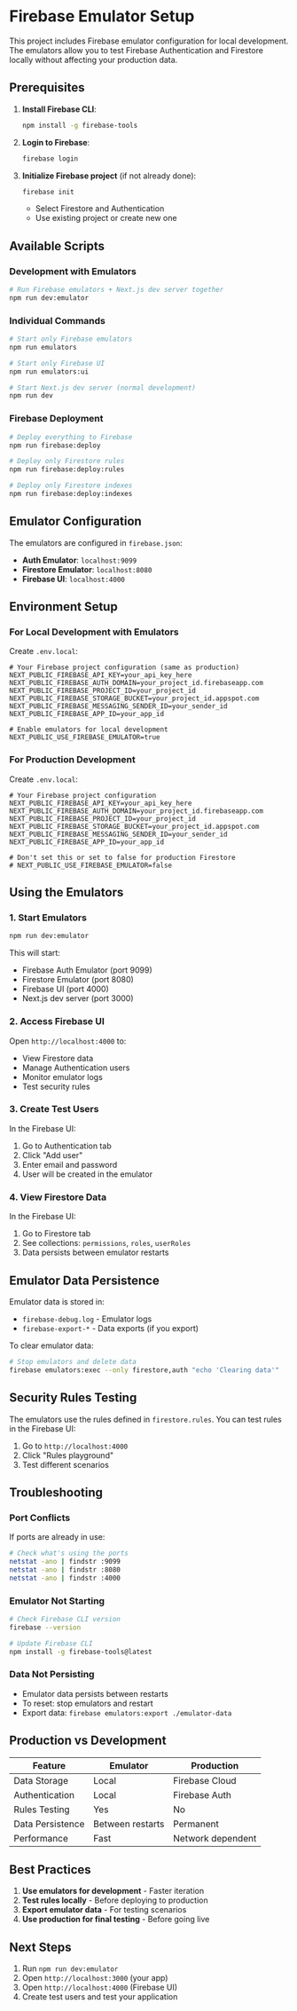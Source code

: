 # Firebase Emulator Setup

This project includes Firebase emulator configuration for local development. The emulators allow you to test Firebase Authentication and Firestore locally without affecting your production data.

## Prerequisites

1. **Install Firebase CLI**:
   ```bash
   npm install -g firebase-tools
   ```

2. **Login to Firebase**:
   ```bash
   firebase login
   ```

3. **Initialize Firebase project** (if not already done):
   ```bash
   firebase init
   ```
   - Select Firestore and Authentication
   - Use existing project or create new one

## Available Scripts

### Development with Emulators
```bash
# Run Firebase emulators + Next.js dev server together
npm run dev:emulator
```

### Individual Commands
```bash
# Start only Firebase emulators
npm run emulators

# Start only Firebase UI
npm run emulators:ui

# Start Next.js dev server (normal development)
npm run dev
```

### Firebase Deployment
```bash
# Deploy everything to Firebase
npm run firebase:deploy

# Deploy only Firestore rules
npm run firebase:deploy:rules

# Deploy only Firestore indexes
npm run firebase:deploy:indexes
```

## Emulator Configuration

The emulators are configured in `firebase.json`:

- **Auth Emulator**: `localhost:9099`
- **Firestore Emulator**: `localhost:8080`
- **Firebase UI**: `localhost:4000`

## Environment Setup

### For Local Development with Emulators

Create `.env.local`:
```env
# Your Firebase project configuration (same as production)
NEXT_PUBLIC_FIREBASE_API_KEY=your_api_key_here
NEXT_PUBLIC_FIREBASE_AUTH_DOMAIN=your_project_id.firebaseapp.com
NEXT_PUBLIC_FIREBASE_PROJECT_ID=your_project_id
NEXT_PUBLIC_FIREBASE_STORAGE_BUCKET=your_project_id.appspot.com
NEXT_PUBLIC_FIREBASE_MESSAGING_SENDER_ID=your_sender_id
NEXT_PUBLIC_FIREBASE_APP_ID=your_app_id

# Enable emulators for local development
NEXT_PUBLIC_USE_FIREBASE_EMULATOR=true
```

### For Production Development

Create `.env.local`:
```env
# Your Firebase project configuration
NEXT_PUBLIC_FIREBASE_API_KEY=your_api_key_here
NEXT_PUBLIC_FIREBASE_AUTH_DOMAIN=your_project_id.firebaseapp.com
NEXT_PUBLIC_FIREBASE_PROJECT_ID=your_project_id
NEXT_PUBLIC_FIREBASE_STORAGE_BUCKET=your_project_id.appspot.com
NEXT_PUBLIC_FIREBASE_MESSAGING_SENDER_ID=your_sender_id
NEXT_PUBLIC_FIREBASE_APP_ID=your_app_id

# Don't set this or set to false for production Firestore
# NEXT_PUBLIC_USE_FIREBASE_EMULATOR=false
```

## Using the Emulators

### 1. Start Emulators
```bash
npm run dev:emulator
```

This will start:
- Firebase Auth Emulator (port 9099)
- Firestore Emulator (port 8080)
- Firebase UI (port 4000)
- Next.js dev server (port 3000)

### 2. Access Firebase UI
Open `http://localhost:4000` to:
- View Firestore data
- Manage Authentication users
- Monitor emulator logs
- Test security rules

### 3. Create Test Users
In the Firebase UI:
1. Go to Authentication tab
2. Click "Add user"
3. Enter email and password
4. User will be created in the emulator

### 4. View Firestore Data
In the Firebase UI:
1. Go to Firestore tab
2. See collections: `permissions`, `roles`, `userRoles`
3. Data persists between emulator restarts

## Emulator Data Persistence

Emulator data is stored in:
- `firebase-debug.log` - Emulator logs
- `firebase-export-*` - Data exports (if you export)

To clear emulator data:
```bash
# Stop emulators and delete data
firebase emulators:exec --only firestore,auth "echo 'Clearing data'"
```

## Security Rules Testing

The emulators use the rules defined in `firestore.rules`. You can test rules in the Firebase UI:

1. Go to `http://localhost:4000`
2. Click "Rules playground"
3. Test different scenarios

## Troubleshooting

### Port Conflicts
If ports are already in use:
```bash
# Check what's using the ports
netstat -ano | findstr :9099
netstat -ano | findstr :8080
netstat -ano | findstr :4000
```

### Emulator Not Starting
```bash
# Check Firebase CLI version
firebase --version

# Update Firebase CLI
npm install -g firebase-tools@latest
```

### Data Not Persisting
- Emulator data persists between restarts
- To reset: stop emulators and restart
- Export data: `firebase emulators:export ./emulator-data`

## Production vs Development

| Feature | Emulator | Production |
|---------|----------|------------|
| Data Storage | Local | Firebase Cloud |
| Authentication | Local | Firebase Auth |
| Rules Testing | Yes | No |
| Data Persistence | Between restarts | Permanent |
| Performance | Fast | Network dependent |

## Best Practices

1. **Use emulators for development** - Faster iteration
2. **Test rules locally** - Before deploying to production
3. **Export emulator data** - For testing scenarios
4. **Use production for final testing** - Before going live

## Next Steps

1. Run `npm run dev:emulator`
2. Open `http://localhost:3000` (your app)
3. Open `http://localhost:4000` (Firebase UI)
4. Create test users and test your application

